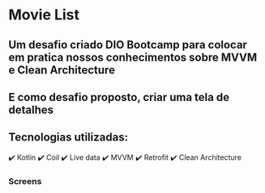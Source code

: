 # Movie List
## Um desafio criado  DIO Bootcamp para colocar em pratica nossos conhecimentos sobre MVVM e Clean Architecture
## E como desafio proposto, criar uma tela de detalhes

## Tecnologias utilizadas:

:heavy_check_mark: Kotlin
:heavy_check_mark: Coil
:heavy_check_mark: Live data
:heavy_check_mark: MVVM
:heavy_check_mark: Retrofit
:heavy_check_mark: Clean Architecture

### Screens


